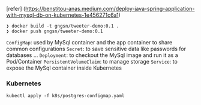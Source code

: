 
[refer] (https://benstitou-anas.medium.com/deploy-java-spring-application-with-mysql-db-on-kubernetes-1e456271c6a1)

```shell
❯ docker build -t gngsn/tweeter-demo:0.1 .
❯ docker push gngsn/tweeter-demo:0.1
```

`ConfigMap`: used by MySql container and the app container to share common configurations
`Secret`: to save sensitive data like passwords for databases …
`Deployment`: to checkout the MySql image and run it as a Pod/Container
`PersistentVolumeClaim`: to manage storage
`Service`: to expose the MySql container inside Kubernetes

### Kubernetes

```shell
kubectl apply -f k8s/postgres-configmap.yaml
```

